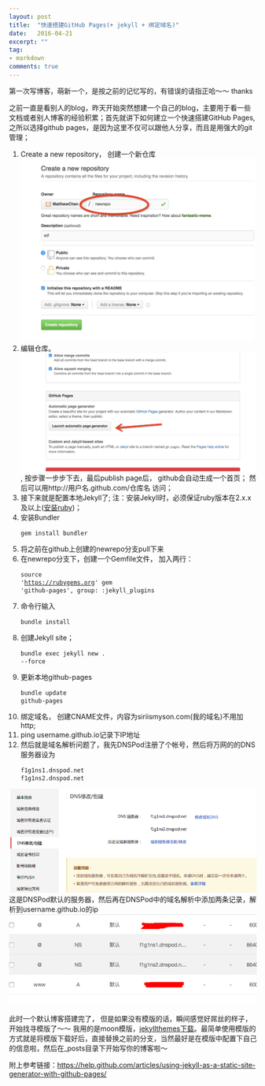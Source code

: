 ```yaml
---
layout: post
title:  "快速搭建GitHub Pages(+ jekyll + 绑定域名)"
date:   2016-04-21
excerpt: ""
tag:
- markdown 
comments: true
---
```


第一次写博客，萌新一个，是按之前的记忆写的，有错误的请指正哈～～ thanks

之前一直是看别人的blog，昨天开始突然想建一个自己的blog，主要用于看一些文档或者别人博客的经验积累；首先就讲下如何建立一个快速搭建GitHub Pages, 之所以选择github pages，是因为这里不仅可以跟他人分享，而且是用强大的git管理；


1. Create a new repository， 创建一个新仓库
    <img src="../assets/img/add_repo.jpg">
2.  编辑仓库。<img src="../assets/img/edit_repo.jpg">, 按步骤一步步下去，最后publish page后， github会自动生成一个首页； 然后可以用http://用户名.github.com/仓库名 访问；
3. 接下来就是配置本地Jekyll了; 注：安装Jekyll时，必须保证ruby版本在2.x.x及以上([安装ruby](https://www.ruby-lang.org/en/downloads/))；
4. 安装Bundler  <pre><code>gem install bundler</code></pre>
5. 将之前在github上创建的newrepo分支pull下来
6. 在newrepo分支下，创建一个Gemfile文件， 加入两行：<pre><code>source 'https://rubygems.org'
gem 'github-pages', group: :jekyll_plugins</code></pre>
7. 命令行输入<pre><code>bundle install</code></pre>
8. 创建Jekyll site；<pre><code>bundle exec jekyll new . --force</code></pre>
9. 更新本地github-pages <pre><code>bundle update github-pages</code></pre>
10. 绑定域名， 创建CNAME文件，内容为siriismyson.com(我的域名)不用加http;
11. ping username.github.io记录下IP地址
12. 然后就是域名解析问题了，我先DNSPod注册了个帐号，然后将万网的的DNS服务器设为<pre><code>f1g1ns1.dnspod.net
f1g1ns2.dnspod.net
</code></pre>
<img src="../assets/img/dns_jiexi.png">
这是DNSPod默认的服务器，然后再在DNSPod中的域名解析中添加两条记录，解析到username.github.io的ip<img src="../assets/img/yuming.png">

此时一个默认博客搭建完了， 但是如果没有模版的话，瞬间感觉好屌丝的样子，开始找寻模版了～～
我用的是moon模版，[jekyllthemes下载](http://jekyllthemes.org )。最简单使用模版的方式就是将模版下载好后，直接替换之前的分支，当然最好是在模版中配置下自己的信息啦，然后在_posts目录下开始写你的博客啦～

附上参考链接：https://help.github.com/articles/using-jekyll-as-a-static-site-generator-with-github-pages/ 
